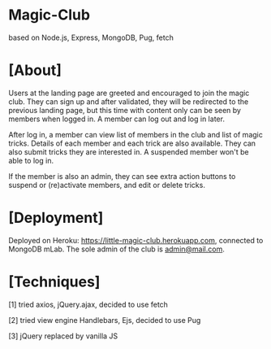 # Magic-Club
based on Node.js, Express, MongoDB, Pug, fetch

# [About]

Users at the landing page are greeted and encouraged to join the magic club. They can sign up and after validated, they will be redirected to the previous landing page, but this time with content only can be seen by members when logged in. A member can log out and log in later.

After log in, a member can view list of members in the club and list of magic tricks. Details of each member and each trick are also available. They can also submit tricks they are interested in. A suspended member won't be able to log in.

If the member is also an admin, they can see extra action buttons to suspend or (re)activate members, and edit or delete tricks.

# [Deployment]

Deployed on Heroku: https://little-magic-club.herokuapp.com, connected to MongoDB mLab. The sole admin of the club is admin@mail.com. 

# [Techniques]

[1] tried axios, jQuery.ajax, decided to use fetch

[2] tried view engine Handlebars, Ejs, decided to use Pug

[3] jQuery replaced by vanilla JS
